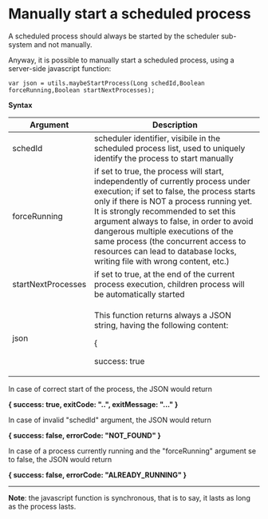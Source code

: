 # Manually start a scheduled process

A scheduled process should always be started by the scheduler sub-system and not manually.

Anyway, it is possible to manually start a scheduled process, using a server-side javascript function:

```
var json = utils.maybeStartProcess(Long schedId,Boolean forceRunning,Boolean startNextProcesses);
```

**Syntax**

| Argument           | Description                                                                                                                                                                                                                                                                                                                                                                                                             |
| ------------------ | ----------------------------------------------------------------------------------------------------------------------------------------------------------------------------------------------------------------------------------------------------------------------------------------------------------------------------------------------------------------------------------------------------------------------- |
| schedId            | scheduler identifier, visibile in the scheduled process list, used to uniquely identify the process to start manually                                                                                                                                                                                                                                                                                                   |
| forceRunning       | if set to true, the process will start, independently of currently process under execution; if set to false, the process starts only if there is NOT a process running yet. It is strongly recommended to set this argument always to false, in order to avoid dangerous multiple executions of the same process (the concurrent access to resources can lead to database locks, writing file with wrong content, etc.) |
| startNextProcesses | if set to true, at the end of the current process execution, children process will be automatically started                                                                                                                                                                                                                                                                                                             |
| json               | <p>This function returns always a JSON string, having the following content: </p><p>{ </p><p>  success: true|false, </p><p>  errorCode: "...", </p><p>  exitCode: "..." , </p><p>  exitMessage: "..." </p><p>}</p>                                                                                                                                                                                                      |

In case of correct start of the process, the JSON would return&#x20;

**{ success: true, exitCode: "..", exitMessage: "..." }**

In case of invalid "schedId" argument, the JSON would return&#x20;

**{ success: false, errorCode: "NOT\_FOUND" }**

In case of a process currently running and the "forceRunning" argument se to false, the JSON would return&#x20;

**{ success: false, errorCode: "ALREADY\_RUNNING" }**

****

**Note**: the javascript function is synchronous, that is to say, it lasts as long as the process lasts.



